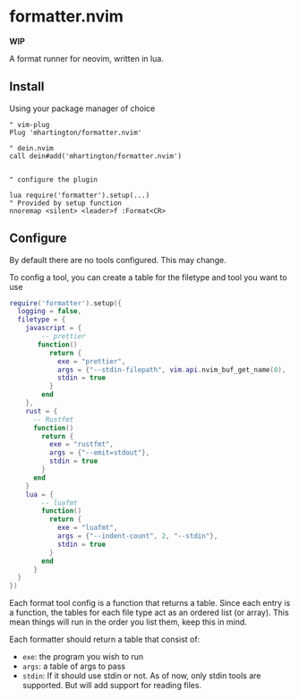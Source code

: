 # formatter.nvim

**WIP**

A format runner for neovim, written in lua.

## Install

Using your package manager of choice

```vim
" vim-plug
Plug 'mhartington/formatter.nvim'

" dein.nvim
call dein#add('mhartington/formatter.nvim')


" configure the plugin

lua require('formatter').setup(...)
" Provided by setup function
nnoremap <silent> <leader>f :Format<CR>
```

## Configure

By default there are no tools configured. This may change.

To config a tool, you can create a table for the filetype and tool you want to use

```lua
require('formatter').setup({
  logging = false,
  filetype = {
    javascript = {
        -- prettier
       function()
          return {
            exe = "prettier",
            args = {"--stdin-filepath", vim.api.nvim_buf_get_name(0), '--single-quote'},
            stdin = true
          }
        end
    },
    rust = {
      -- Rustfmt
      function()
        return {
          exe = "rustfmt",
          args = {"--emit=stdout"},
          stdin = true
        }
      end
    }
    lua = {
        -- luafmt
        function()
          return {
            exe = "luafmt",
            args = {"--indent-count", 2, "--stdin"},
            stdin = true
          }
        end
      }
  }
})
```

Each format tool config is a function that returns a table.
Since each entry is a function, the tables for each file type act as an ordered list (or array).
This mean things will run in the order you list them, keep this in mind.

Each formatter should return a table that consist of:
- `exe`: the program you wish to run
- `args`: a table of args to pass
- `stdin`: If it should use stdin or not. As of now, only stdin tools are supported. But will add support for reading files.


